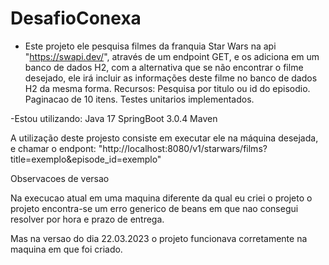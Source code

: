 # DesafioConexa

- Este projeto ele pesquisa filmes da franquia Star Wars na api "https://swapi.dev/", através de um endpoint GET, e os adiciona em um banco de dados H2, com
a alternativa que se não encontrar o filme desejado, ele irá incluir as informações deste filme no banco de dados H2 da mesma forma. 
Recursos: Pesquisa por titulo ou id do episodio. Paginacao de 10 itens.
Testes unitarios implementados.

-Estou utilizando:
Java 17
SpringBoot 3.0.4
Maven

A utilização deste projesto consiste em executar ele na máquina desejada,  e chamar o endpont:
"http://localhost:8080/v1/starwars/films?title=exemplo&episode_id=exemplo"

Observacoes de versao

Na execucao atual em uma maquina diferente da qual eu criei o projeto o projeto encontra-se um erro generico de beans em que
nao consegui resolver por hora e prazo de entrega.

Mas na versao do dia 22.03.2023 o projeto funcionava corretamente na maquina em que foi criado.

